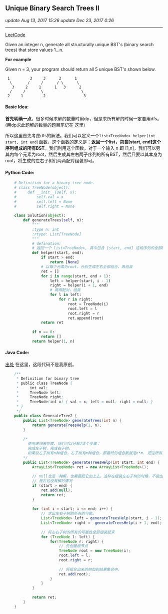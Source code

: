 ## Unique Binary Search Trees II
_update Aug 13, 2017  15:26_
_update Dec 23, 2017  0:26_

---
[LeetCode](https://leetcode.com/problems/unique-binary-search-trees-ii/description/)

Given an integer n, generate all structurally unique BST's (binary search trees) that store values 1...n.

**For example**

Given n = 3, your program should return all 5 unique BST's shown below.

     1         3     3      2      1
      \       /     /      / \      \
       3     2     1      1   3      2
      /     /       \                 \
     2     1         2                 3
     
#### Basic Idea:
**首先明确一点**，很多时候求解的数量时用dp，但是求所有解的时候一定要用dfs。(用dp求此题解的数量的题目笔记在 [这里](https://will-gxz.gitbooks.io/xiaozheng_algo/content/dynamic-programming/unique-binary-search-trees.html))

所以这里首先考虑dfs的解法。我们可以定义一个`list<TreeNode> helper(int start, int end)`函数，这个函数的定义是：**返回一个list，包含[start, end]这个序列组成的所有BST**。我们利用这个函数，对于一个输入 n 即 [1,n]，我们可以另其内每个元素为root，然后生成其左右两子序列的所有BST，然后只要以其本身为root，将生成的左右子树们两两配对组装即可。

#### Python Code:
```python
    # Definition for a binary tree node.
    # class TreeNode(object):
    #     def __init__(self, x):
    #         self.val = x
    #         self.left = None
    #         self.right = None
    
    class Solution(object):
        def generateTrees(self, n):
            """
            :type n: int
            :rtype: List[TreeNode]
            """
            # defination:
            # 返回一个 list<TreeNode>, 其中包含 [start, end] 这段序列的全部BST的root
            def helper(start, end):
                if start > end:
                    return [None]
                # 以每个元素为root，分别生成左右全部组合，再组装
                ret = []
                for i in range(start, end + 1):
                    left = helper(start, i - 1)
                    right = helper(i + 1, end)
                    # 两两配对，组装
                    for l in left:
                        for r in right:
                            root = TreeNode(i)
                            root.left = l
                            root.right = r
                            ret.append(root)
                return ret
            
            if n == 0:
                return []
            return helper(1, n)
```

#### Java Code:
[出处](https://github.com/yuzhangcmu/LeetCode/blob/master/tree/GenerateTree2.java) 在这里，这段代码不是我原创。
```java
    /**
     * Definition for binary tree
     * public class TreeNode {
     *     int val;
     *     TreeNode left;
     *     TreeNode right;
     *     TreeNode(int x) { val = x; left = null; right = null; }
     * }
     */
    public class GenerateTree2 {
        public List<TreeNode> generateTrees(int n) {
            return generateTreesHelp(1, n);
        }
        
        /*
          使用递归来完成，我们可以分解为2个步骤：
          完成左子树，完成右子树。
          如果说左子树有n种组合，右子树有m种组合，那最终的组合数就是n*m. 把这所有的组合组装起来即可
        */    
        public List<TreeNode> generateTreesHelp(int start, int end) {
            ArrayList<TreeNode> ret = new ArrayList<TreeNode>();
    
            // null也是一种解，也需要把它加上去。这样在组装左右子树的时候，不会出现左边没有解的情况，或
            // 是右边没有解的情况
            if (start > end) {
                ret.add(null);
                return ret;
            }
    
            for (int i = start; i <= end; i++) {
                // 求出左右子树的所有的可能。
                List<TreeNode> left = generateTreesHelp(start, i - 1);
                List<TreeNode> right =  generateTreesHelp(i + 1, end);
    
                // 将左右子树的所有的可能性全部组装起来
                for (TreeNode l: left) {
                    for(TreeNode r: right) {
                        // 先创建根节点 
                        TreeNode root = new TreeNode(i);
                        root.left = l;
                        root.right = r;
    
                        // 将组合出来的树加到结果集合中。
                        ret.add(root);
                    }
                }
            }
    
            return ret;
        }
    }
```